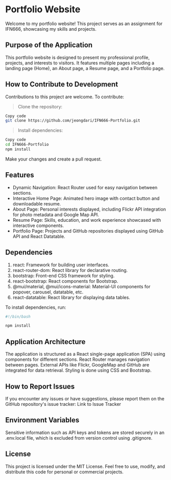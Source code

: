 # Portfolio Website
Welcome to my portfolio website! This project serves as an assignment for IFN666, showcasing my skills and projects.

## Purpose of the Application
This portfolio website is designed to present my professional profile, projects, and interests to visitors. It features multiple pages including a landing page (Home), an About page, a Resume page, and a Portfolio page.

## How to Contribute to Development
Contributions to this project are welcome. To contribute:

> Clone the repository:

```bash
Copy code
git clone https://github.com/jeongdari/IFN666-Portfolio.git
```

> Install dependencies:

```bash
Copy code
cd IFN666-Portfolio
npm install
```
Make your changes and create a pull request.

## Features
- Dynamic Navigation: React Router used for easy navigation between sections.
- Interactive Home Page: Animated hero image with contact button and downloadable resume.
- About Page: Personal interests displayed, including Flickr API integration for photo metadata and Google Map API.
- Resume Page: Skills, education, and work experience showcased with interactive components.
- Portfolio Page: Projects and GitHub repositories displayed using GitHub API and React Datatable.

## Dependencies
1. react: Framework for building user interfaces.
2. react-router-dom: React library for declarative routing.
3. bootstrap: Front-end CSS framework for styling.
4. react-bootstrap: React components for Bootstrap.
5. @mui/material, @mui/icons-material: Material-UI components for popover, carousel, datatable, etc.
6. react-datatable: React library for displaying data tables.

To install dependencies, run:

```bash
#!/bin/bash

npm install
```

## Application Architecture
The application is structured as a React single-page application (SPA) using components for different sections. React Router manages navigation between pages. External APIs like Flickr, GoogleMap and GitHub are integrated for data retrieval. Styling is done using CSS and Bootstrap.

## How to Report Issues
If you encounter any issues or have suggestions, please report them on the GitHub repository's issue tracker:
Link to Issue Tracker

## Environment Variables
Sensitive information such as API keys and tokens are stored securely in an .env.local file, which is excluded from version control using .gitignore.

## License
This project is licensed under the MIT License. Feel free to use, modify, and distribute this code for personal or commercial projects.